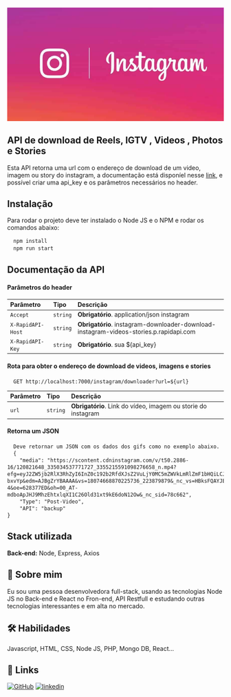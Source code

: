 ![img](src/assets/instagram.jpg)
## API de download de Reels, IGTV , Videos , Photos e Stories

Esta API retorna uma url com o endereço de download de um video, imagem ou story do instagram, a documentação está disponíel nesse [link](https://rapidapi.com/maatootz/api/instagram-downloader-download-instagram-videos-stories/), e possível criar uma api_key e os parâmetros necessários no header. 

## Instalação

Para rodar o projeto deve ter instalado o Node JS e o NPM e rodar os comandos abaixo:

```bash
  npm install 
  npm run start
```

## Documentação da API
#### Parâmetros do header

| Parâmetro   | Tipo       | Descrição                                             |
| :---------- | :--------- | :---------------------------------------------------- |
| `Accept`          | `string` | **Obrigatório**. application/json instagram |
| `X-RapidAPI-Host` | `string` | **Obrigatório**. instagram-downloader-download-instagram-videos-stories.p.rapidapi.com        |
| `X-RapidAPI-Key`  | `string` | **Obrigatório**. sua ${api_key}             |

#### Rota para obter o endereço de download de videos, imagens e stories
```
  GET http://localhost:7000/instagram/downloader?url=${url}
```
| Parâmetro   | Tipo       | Descrição                                             |
| :---------- | :--------- | :---------------------------------------------------- |
| `url` | `string` | **Obrigatório**. Link do vídeo, imagem ou storie do instagram |
#### Retorna um JSON

```
  Deve retornar um JSON com os dados dos gifs como no exemplo abaixo.
  {
    "media": "https://scontent.cdninstagram.com/v/t50.2886-16/120821648_335034537771727_3355215591098276658_n.mp4?efg=eyJ2ZW5jb2RlX3RhZyI6InZ0c192b2RfdXJsZ2VuLjY0MC5mZWVkLmRlZmF1bHQiLCJxZV9ncm91cHMiOiJbXCJpZ193ZWJfZGVsaXZlcnlfdnRzX290ZlwiXSJ9&_nc_ht=scontent.cdninstagram.com&_nc_cat=107&_nc_ohc=orLPgx6xj44AX-bxvYp&edm=AJBgZrYBAAAA&vs=18074668870225736_223879879&_nc_vs=HBksFQAYJEdKQ1hNd2ZQZ3B4T3RqQUJBRExiUTZ6TkhwQXVia1lMQUFBRhUAAsgBABUAGCRHTjZkTXdkbXlZWnM0V2dGQUtIM29wWThjSm9CYmtZTEFBQUYVAgLIAQAoABgAGwAVAAAmkJrHz5i0m0AVAigCQzMsF0At3bItDlYEGBJkYXNoX2Jhc2VsaW5lXzFfdjERAHXqBwA%3D&ccb=7-4&oe=628377ED&oh=00_AT-mdboApJHJ9MhzEhtxlqXI1C26Old31xt9kE6doN12Ow&_nc_sid=78c662",
    "Type": "Post-Video",
    "API": "backup"
}
````
## Stack utilizada

**Back-end:** Node, Express, Axios

## 🚀 Sobre mim
Eu sou uma pessoa desenvolvedora full-stack, usando as tecnologias Node JS no Back-end e React no Fron-end, API Restfull e estudando outras tecnologias interessantes e em alta no mercado.

## 🛠 Habilidades
Javascript, HTML, CSS, Node JS, PHP, Mongo DB, React...

## 🔗 Links
[![GitHub](https://img.shields.io/badge/github-000?style=for-the-badge&logo=ko-fi&logoColor=white)](https://github.com/Diones25)
[![linkedin](https://img.shields.io/badge/linkedin-0A66C2?style=for-the-badge&logo=linkedin&logoColor=white)](https://www.linkedin.com/in/diones-pereira-alves-31bb3969/)